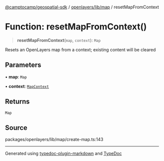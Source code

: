 [@camptocamp/geospatial-sdk](../../../../index.md) / [openlayers/lib/map](../index.md) / resetMapFromContext

# Function: resetMapFromContext()

> **resetMapFromContext**(`map`, `context`): `Map`

Resets an OpenLayers map from a context; existing content will be cleared

## Parameters

• **map**: `Map`

• **context**: [`MapContext`](../../../../core/lib/model/interfaces/MapContext.md)

## Returns

`Map`

## Source

packages/openlayers/lib/map/create-map.ts:143

***

Generated using [typedoc-plugin-markdown](https://www.npmjs.com/package/typedoc-plugin-markdown) and [TypeDoc](https://typedoc.org/)
